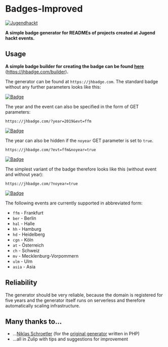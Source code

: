 # Badges-Improved
[![Jugendhackt](https://jhbadge.com/?noyear=true)](https.//jugendhackt.org)

**A simple badge generator for READMEs of projects created at Jugend hackt events.**

## Usage
**A simple badge builder for creating the badge can be found [here](https://jhbadge.com/builder)** (https://jhbadge.com/builder)**.**

The generator can be found at `https://jhbadge.com`.
The standard badge without any further parameters looks like this:

[![Badge](https://jhbadge.com)](https://jhbadge.com)

The year and the event can also be specified in the form of GET parameters:
```
https://jhbadge.com/?year=2019&evt=ffm
```
[![Badge](https://jhbadge.com/?year=2019&evt=ffm)](https://jhbadge.com/?year=2019&evt=ffm)

The year can also be hidden if the `noyear` GET parameter is set to `true`.
```
https://jhbadge.com/?evt=ffm&noyear=true
```
[![Badge](https://jhbadge.com/?evt=ffm&noyear=true)](https://jhbadge.com/?evt=ffm&noyear=true)

The simplest variant of the badge therefore looks like this (without event and without year):
```
https://jhbadge.com/?noyear=true
```
[![Badge](https://jhbadge.com/?noyear=true)](https://jhbadge.com/?noyear=true)

The following events are currently supported in abbreviated form:
- `ffm` - Frankfurt
- `ber` - Berlin
- `hal` - Halle
- `hh` - Hamburg
- `hd` - Heidelberg
- `cgn` - Köln
- `at` - Österreich
- `ch` - Schweiz
- `mv` - Mecklenburg-Vorpommern
- `ulm` - Ulm
- `asia` - Asia

## Reliability
The generator should be very reliable, because the domain is registered for five years and the generator itself runs on serverless and therefore automatically scaling infrastructure.

## Many thanks to...
- ...[Niklas Schroetler](https://nschroetler.de) (for the [original generator](https://github.com/Jugendhackt/GitHub-Badge-Generator) written in PHP)
- ...all in Zulip with tips and suggestions for improvement
